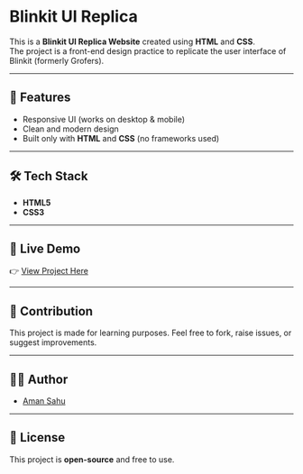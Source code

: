 # Blinkit UI Replica

This is a **Blinkit UI Replica Website** created using **HTML** and **CSS**.  
The project is a front-end design practice to replicate the user interface of Blinkit (formerly Grofers).

---

## 🚀 Features
- Responsive UI (works on desktop & mobile)
- Clean and modern design
- Built only with **HTML** and **CSS** (no frameworks used)

---

## 🛠️ Tech Stack
- **HTML5**
- **CSS3**

---

## 🔗 Live Demo
👉 [View Project Here](https://blinkit-ui-replica.vercel.app)

---

## 🤝 Contribution
This project is made for learning purposes. Feel free to fork, raise issues, or suggest improvements.

---

## 👨‍💻 Author
- [Aman Sahu](https://github.com/amansahudev)

---

## 📜 License
This project is **open-source** and free to use.

